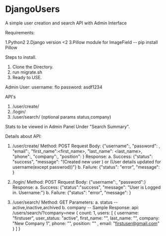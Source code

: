 # DjangoUsers
A simple user creation and search API with Admin Interface

Requirements:

1.Python2
2.Django version <2
3.Pillow module for ImageField -- pip install Pillow

Steps to install.
1. Clone the Directory.
2. run migrate.sh
3. Ready to USE.

Admin User:
username: flo
password: asdf1234

API's
1. /user/create/
2. /login/
3. /user/search/ (optional params status,company)

Stats to be viewed in Admin Panel Under "Search Summary".

Details about API:
1. /user/create/
   Method: POST
   Request Body: {"username":<username>, "password": <password>, "email":<email>, "first_name":<first_name>,
                  "last_name": <last_name>, "phone":<phone>, "company":<companyname>, "position": <position>}
   Response:
   a. Success:
      {"status": "success", "message": "(Created new user <username>) or (User details updated for username(except passwrod))"}
   b. Failure:
      {"status": "error", "message": <errorString>}
2. /login/
   Method: POST
   Request Body: {"username":<username>, "password":<password>}
   Response:
   a. Success:
      {"status":"success", "message": "User is Logged in. Username:<username>"}
   b. Failure:
      {"status": "error", "message": <errorString>}
   
3. /user/search/
   Method: GET
   Parameters:
    a. status -- active,inactive,archived
    b. company -- <company name>
   Sample Response:
   api: /users/search/?company=new
   {
    count: 1,
    users: [
      {
        username: "firstuser",
        user_status: "active",
        first_name: "",
        last_name: "",
        company: "New Company 1",
        phone: "",
        position: "" ,
        email: "firstuser@gmail.com"
      }
    ]
   }
